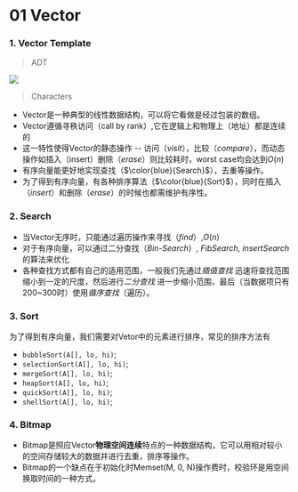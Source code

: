 # 01 Vector

### 1. Vector Template
>ADT  

![](\1-Vector_Template\Vector-ADT.png)

>Characters
+ Vector是一种典型的线性数据结构，可以将它看做是经过包装的数组。
+ Vector遵循寻秩访问（call by rank）,它在逻辑上和物理上（地址）都是连续的
+ 这一特性使得Vector的静态操作 -- 访问（*visit*），比较（*compare*），而动态操作如插入（insert）删除（*erase*）则比较耗时，worst case均会达到$O(n)$
+ 有序向量能更好地实现查找（$\color{blue}{Search}$），去重等操作。
+ 为了得到有序向量，有各种排序算法（$\color{blue}{Sort}$），同时在插入（*insert*）和删除（*erase*）的时候也都需维护有序性。

### 2. Search
+ 当Vector无序时，只能通过遍历操作来寻找（*find*）,$O(n)$
+ 对于有序向量，可以通过二分查找（*Bin-Search*）, *FibSearch*, *insertSearch* 的算法来优化
+ 各种查找方式都有自己的适用范围，一般我们先通过*插值查找* 迅速将查找范围缩小到一定的尺度，然后进行*二分查找* 进一步缩小范围，最后（当数据项只有200~300时）使用*循序查找*（遍历）。

### 3. Sort
为了得到有序向量，我们需要对Vetor中的元素进行排序，常见的排序方法有
+ `bubbleSort(A[], lo, hi)`;
+ `selectionSort(A[], lo, hi)`;
+ `mergeSort(A[], lo, hi)`;
+ `heapSort(A[], lo, hi)`;
+ `quickSort(A[], lo, hi)`;
+ `shellSort(A[], lo, hi)`;

### 4. Bitmap
+ Bitmap是照应Vector**物理空间连续**特点的一种数据结构，它可以用相对较小的空间存储较大的数据并进行去重，排序等操作。
+ Bitmap的一个缺点在于初始化时Memset(M, 0, N)操作费时，校验环是用空间换取时间的一种方式。